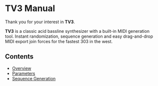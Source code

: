 # TV3 Manual

Thank you for your interest in **TV3**.

**TV3** is a classic acid bassline synthesizer with a built-in MIDI generation tool. Instant randomization, sequence generation and easy drag-and-drop MIDI export join forces for the fastest 303 in the west.

## Contents

- [Overview](overview)
- [Parameters](parameters)
- [Sequence Generation](sequence-generation)
